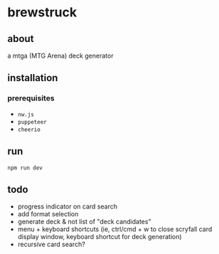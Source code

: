 # brewstruck

## about

a mtga (MTG Arena) deck generator

## installation

### prerequisites 

- `nw.js`
- `puppeteer`
- `cheerio`

## run

`npm run dev`

## todo

- progress indicator on card search
- add format selection 
- generate deck & not list of "deck candidates"
- menu + keyboard shortcuts (ie, ctrl/cmd + w to close scryfall card display window, keyboard shortcut for deck generation)
- recursive card search?

